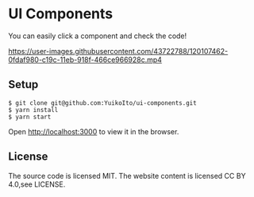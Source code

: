 # UI Components

You can easily click a component and check the code!


https://user-images.githubusercontent.com/43722788/120107462-0fdaf980-c19c-11eb-918f-466ce966928c.mp4



## Setup

```
$ git clone git@github.com:YuikoIto/ui-components.git
$ yarn install
$ yarn start
```

Open [http://localhost:3000](http://localhost:3000) to view it in the browser.

## License

The source code is licensed MIT. The website content is licensed CC BY 4.0,see LICENSE.
